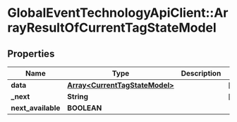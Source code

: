 # GlobalEventTechnologyApiClient::ArrayResultOfCurrentTagStateModel

## Properties
Name | Type | Description | Notes
------------ | ------------- | ------------- | -------------
**data** | [**Array&lt;CurrentTagStateModel&gt;**](CurrentTagStateModel.md) |  | [optional] 
**_next** | **String** |  | [optional] 
**next_available** | **BOOLEAN** |  | 

